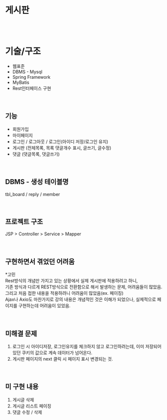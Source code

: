 # 게시판
<br><br>
# 기술/구조<br>
* 웹표준<br>
* DBMS - Mysql<br>
* Spring Framework<br>
* MyBatis<br>
* Rest인터페이스 구현<br>
<br><br>
## 기능<br>
* 회원가입<br>
* 마이페이지<br>
* 로그인 / 로그아웃 / 로그인(아이디 저장/로그인 유지)<br>
* 게시판 (전체목록, 목록 댓글개수 표시, 글쓰기, 글수정)<br>
* 댓글 (댓글목록, 댓글쓰기)<br>
<br><br>
## DBMS - 생성 테이블명<br>
tbl_board / reply / member<br>
<br><br>
## 프로젝트 구조<br>
JSP > Controller > Service > Mapper<br>
<br><br>
## 구현하면서 겪었던 어려움 <br>
*고민<br>
Rest방식의 개념만 가지고 있는 상황에서 실제 게시판에 적용하려고 하니,<br>
기존 방식과 다르게 REST방식으로 전환함으로 해서 발생하는 문제, 어려움들이 많았음.<br>
그리고 처음 접한 내용을 적용하려니 어려움이 많았음(ex. 페이징)<br>
Ajax나 Axio도 마찬가지로 강의 내용은 개념적인 것은 이해가 되었으나, 실제적으로 페이지를 구현하는데 어려움이 있었음.<br>
<br><br>
## 미해결 문제<br>
1. 로그인 시 아이디저장, 로그인유지를 체크하지 않고 로그인하려는데, 이미 저장되어 있던 쿠키의 값으로 계속 데이터가 넘어온다.<br>
2. 게시판 페이지의 next 클릭 시 페이지 표시 변경되는 것.<br>
<br><br>
## 미 구현 내용<br>
1. 게시글 삭제<br>
2. 게시글 리스트 페이징<br>
3. 댓글 수정 / 삭제
